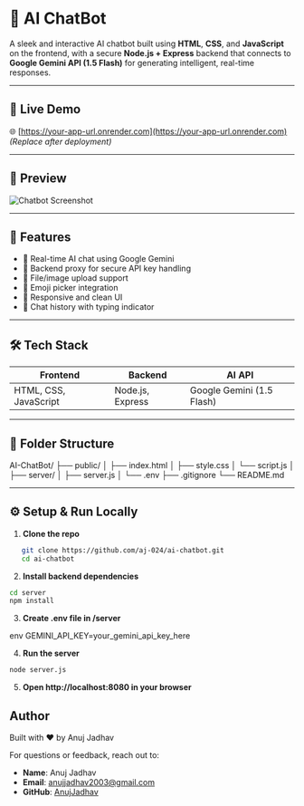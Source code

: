 # 🤖 AI ChatBot

A sleek and interactive AI chatbot built using **HTML**, **CSS**, and **JavaScript** on the frontend, with a secure **Node.js + Express** backend that connects to **Google Gemini API (1.5 Flash)** for generating intelligent, real-time responses.

---

## 🚀 Live Demo

🌐 [https://your-app-url.onrender.com](https://your-app-url.onrender.com) *(Replace after deployment)*

---

## 📸 Preview

![Chatbot Screenshot](public/screenshot.png) <!-- Optional: Add a screenshot of your UI -->

---

## 🧠 Features

- 💬 Real-time AI chat using Google Gemini
- 🔐 Backend proxy for secure API key handling
- 📎 File/image upload support
- 🙂 Emoji picker integration
- 🎨 Responsive and clean UI
- 🔁 Chat history with typing indicator

---

## 🛠️ Tech Stack

| Frontend | Backend | AI API |
|----------|---------|--------|
| HTML, CSS, JavaScript | Node.js, Express | Google Gemini (1.5 Flash) |

---

## 📁 Folder Structure

AI-ChatBot/
├── public/
│ ├── index.html
│ ├── style.css
│ └── script.js
│
├── server/
│ ├── server.js
│ └── .env
├── .gitignore
└── README.md


---

## ⚙️ Setup & Run Locally

1. **Clone the repo**

```bash
   git clone https://github.com/aj-024/ai-chatbot.git
   cd ai-chatbot
```
2. **Install backend dependencies**

```bash
cd server
npm install
```
3. **Create .env file in /server**

env
GEMINI_API_KEY=your_gemini_api_key_here

4. **Run the server**

```bash
node server.js
```

5. **Open http://localhost:8080 in your browser**


## Author
Built with ❤️ by Anuj Jadhav

For questions or feedback, reach out to:
- **Name**: Anuj Jadhav
- **Email**: anujjadhav2003@gmail.com
- **GitHub**: [AnujJadhav](https://github.com/aj-024)


